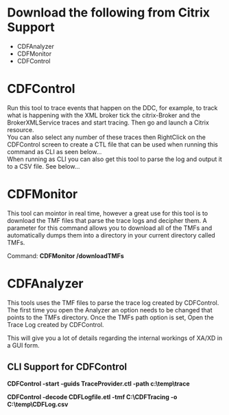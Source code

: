 Download the following from Citrix Support
==========================================
* CDFAnalyzer
* CDFMonitor 
* CDFControl 

CDFControl
==========
Run this tool to trace events that happen on the DDC, for example, to track what is happening with the XML broker tick the citrix-Broker and the BrokerXMLService traces and start tracing. Then go and launch a Citrix resource.  
You can also select any number of these traces then RightClick on the CDFControl screen to create a CTL file that can be used when running this 
command as CLI as seen below...  
When running as CLI you can also get this tool to parse the log and output it to a CSV file. See below...

CDFMonitor
==========
This tool can mointor in real time, however a great use for this tool is to download the TMF files that parse the trace logs and decipher them. A parameter for this command allows you to download all of the TMFs and automatically dumps them into a directory in your current directory called TMFs.

Command: **CDFMonitor /downloadTMFs**

CDFAnalyzer
===========
This tools uses the TMF files to parse the trace log created by CDFControl.  
The first time you open the Analyzer an option needs to be changed that points to the TMFs directory.
Once the TMFs path option is set, Open the Trace Log created by CDFControl.

This will give you a lot of details regarding the internal workings of XA/XD in a GUI form.

CLI Support for CDFControl
--------------------------

**CDFControl -start -guids TraceProvider.ctl -path c:\temp\trace**

**CDFControl -decode CDFLogfile.etl -tmf C:\CDFTracing -o C:\temp\CDFLog.csv**

